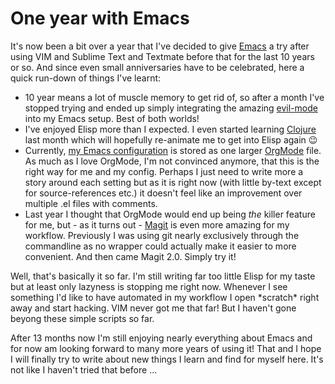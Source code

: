 # One year with Emacs

It's now been a bit over a year that I've decided to give [Emacs][] a try after
using VIM and Sublime Text and Textmate before that for the last 10 years or
so. And since even small anniversaries have to be celebrated, here a quick
run-down of things I've learnt:

* 10 year means a lot of muscle memory to get rid of, so after a month I've
  stopped trying and ended up simply integrating the amazing [evil-mode][] into
  my Emacs setup. Best of both worlds!
* I've enjoyed Elisp more than I expected. I even started learning [Clojure][]
  last month which will hopefully re-animate me to get into Elisp again 😉
* Currently, [my Emacs configuration][dotfiles] is stored as one larger
  [OrgMode][] file. As much as I love OrgMode, I'm not convinced anymore, that
  this is the right way for me and my config. Perhaps I just need to write more
  a story around each setting but as it is right now (with little by-text except
  for source-references etc.) it doesn't feel like an improvement over multiple
  .el files with comments.
* Last year I thought that OrgMode would end up being *the* killer feature for
  me, but - as it turns out - [Magit][] is even more amazing for my
  workflow. Previously I was using git nearly exclusively through the
  commandline as no wrapper could actually make it easier to more
  convenient. And then came Magit 2.0. Simply try it!

Well, that's basically it so far. I'm still writing far too little Elisp for my
taste but at least only lazyness is stopping me right now. Whenever I see
something I'd like to have automated in my workflow I open \*scratch\* right
away and start hacking. VIM never got me that far! But I haven't gone beyong
these simple scripts so far.

After 13 months now I'm still enjoying nearly everything about Emacs and for now
am looking forward to many more years of using it! That and I hope I will
finally try to write about new things I learn and find for myself here. It's not
like I haven't tried that before ...

[dotfiles]: https://github.com/zerok/dotfiles/tree/master/.emacs.d
[clojure]: http://clojure.org/
[orgmode]: http://orgmode.org/
[evil-mode]: http://www.emacswiki.org/emacs/Evil
[emacs]: https://www.gnu.org/software/emacs/
[magit]: http://magit.vc/
